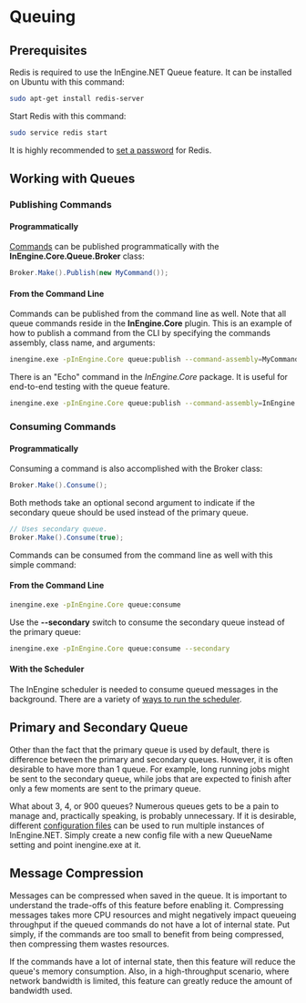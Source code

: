 # Queuing

## Prerequisites

Redis is required to use the InEngine.NET Queue feature. 
It can be installed on Ubuntu with this command:

```bash
sudo apt-get install redis-server
```

Start Redis with this command:

```bash
sudo service redis start
```

<div class="alert alert-info">
It is highly recommended to <a href="https://redis.io/topics/security#authentication-feature">set a password</a> for Redis.
</div>

## Working with Queues

### Publishing Commands

#### Programmatically

[Commands](commands) can be published programmatically with the **InEngine.Core.Queue.Broker** class:

```c#
Broker.Make().Publish(new MyCommand());
```

#### From the Command Line
Commands can be published from the command line as well.
Note that all queue commands reside in the **InEngine.Core** plugin.
This is an example of how to publish a command from the CLI by specifying the commands assembly, class name, and arguments:

```bash
inengine.exe -pInEngine.Core queue:publish --command-assembly=MyCommandPlugin.dll --command-class=MyCommand --args "text=bar"
```

There is an "Echo" command in the *InEngine.Core* package. It is useful for end-to-end testing with the queue feature.
 
```bash
inengine.exe -pInEngine.Core queue:publish --command-assembly=InEngine.Core.dll --command-class=InEngine.Core.Commands.Echo --args "text=foo"
```

### Consuming Commands

#### Programmatically
Consuming a command is also accomplished with the Broker class:

```c#
Broker.Make().Consume();
```

Both methods take an optional second argument to indicate if the secondary queue should be used instead of the primary queue.

```c#
// Uses secondary queue.
Broker.Make().Consume(true);
```

Commands can be consumed from the command line as well with this simple command:

#### From the Command Line

```bash
inengine.exe -pInEngine.Core queue:consume
```

Use the **--secondary** switch to consume the secondary queue instead of the primary queue:

```bash
inengine.exe -pInEngine.Core queue:consume --secondary
```

#### With the Scheduler

The InEngine scheduler is needed to consume queued messages in the background. 
There are a variety of [ways to run the scheduler](scheduling/#running-the-scheduler).


## Primary and Secondary Queue

Other than the fact that the primary queue is used by default, there is difference between the primary and secondary queues. 
However, it is often desirable to have more than 1 queue. 
For example, long running jobs might be sent to the secondary queue, 
while jobs that are expected to finish after only a few moments are sent to the primary queue.

What about 3, 4, or 900 queues? Numerous queues gets to be a pain to manage and, practically speaking, is probably unnecessary.
If it is desirable, different [configuration files](configuration) can be used to run multiple instances of InEngine.NET.
Simply create a new config file with a new QueueName setting and point inengine.exe at it.

## Message Compression

Messages can be compressed when saved in the queue. 
It is important to understand the trade-offs of this feature before enabling it.
Compressing messages takes more CPU resources and might negatively impact queueing throughput if the queued commands do not have a lot of internal state.
Put simply, if the commands are too small to benefit from being compressed, then compressing them wastes resources.
 
If the commands have a lot of internal state, then this feature will reduce the queue's memory consumption.
Also, in a high-throughput scenario, where network bandwidth is limited, this feature can greatly reduce the amount of bandwidth used.

